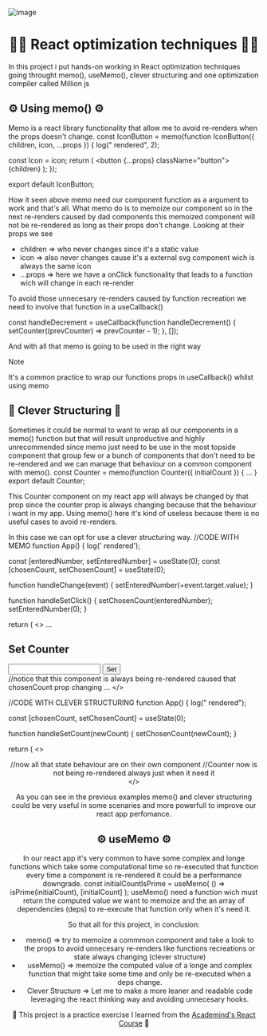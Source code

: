 ![image](https://github.com/user-attachments/assets/f5ac2d73-0e50-45f2-abf0-3f696f936484)<h1 align="center">🧙‍♂️ React optimization techniques 🧙‍♂️</h1> 
In this project i put hands-on working in React optimization techniques going throught memo(), useMemo(), clever structuring and one optimization compiler called Million js

## ⚙️ Using memo() ⚙️
Memo is a react library functionality that allow me to avoid re-renders when the props doesn't change.
const IconButton = memo(function IconButton({ children, icon, ...props }) {
  log("<IconButton /> rendered", 2);

  const Icon = icon;
  return (
    <button {...props} className="button">
      <Icon className="button-icon" />
      <span className="button-text">{children}</span>
    </button>
  );
});

export default IconButton;

How it seen above memo need our component function as a argument to work and that's all. 
What memo do is to memoize our component so in the next re-renders caused by dad components this memoized component will not be re-rendered as long as their props don't change.
Looking at their props we see
- children => who never changes since it's a static value
- icon => also never changes cause it's a external svg component wich is always the same icon
- ...props => here we have a onClick functionality that leads to a function wich will change in each re-render

To avoid those unnecesary re-renders caused by function recreation we need to involve that function in a useCallback()

  const handleDecrement = useCallback(function handleDecrement() {
    setCounter((prevCounter) => prevCounter - 1);
  }, []);

And with all that memo is going to be used in the right way

> [!NOTE]
> It's a common practice to wrap our functions props in useCallback() whilst using memo

## 🧩️ Clever Structuring 🧩️
Sometimes it could be normal to want to wrap all our components in a memo() function but that will result unproductive and highly unrecommended since memo just need to be use in the most topside component that group few or a bunch of components that don't need to be re-rendered and we can manage that behaviour on a common component with memo().
const Counter = memo(function Counter({ initialCount }) {
...
}
export default Counter;

This Counter component on my react app will always be changed by that prop since the counter prop is always changing because that the behaviour i want in my app.
Using memo() here it's kind of useless because there is no useful cases to avoid re-renders.

In this case we can opt for use a clever structuring way.
//CODE WITH MEMO
function App() {
  log('<App /> rendered');

  const [enteredNumber, setEnteredNumber] = useState(0);
  const [chosenCount, setChosenCount] = useState(0);

  function handleChange(event) {
    setEnteredNumber(+event.target.value);
  }

  function handleSetClick() {
    setChosenCount(enteredNumber);
    setEnteredNumber(0);
  }

  return (
    <>
      ...
      <section id="configure-counter">
          <h2>Set Counter</h2>
          <input type="number" onChange={handleChange} value={enteredNumber} />
          <button onClick={handleSetClick}>Set</button>
        </section>
        <Counter initialCount={chosenCount} /> //notice that this component is always being re-rendered caused that chosenCount prop changing
      ...
    </>

//CODE WITH CLEVER STRUCTURING
function App() {
  log("<App /> rendered");

  const [chosenCount, setChosenCount] = useState(0);

  function handleSetCount(newCount) {
    setChosenCount(newCount);
  }

  return (
    <>
      <Header />
      <main>
        <ConfigureCounter onSet={handleSetCount} /> //now all that state behaviour are on their own component
        <Counter initialCount={chosenCount} /> //Counter now is not being re-rendered always just when it need it
      </main>
    </>

As you can see in the previous examples memo() and clever structuring could be very useful in some scenaries and more powerfull to improve our react app perfomance.

## ⚙️ useMemo ⚙️ 
In our react app it's very common to have some complex and longe functions which take some computational time so re-executed that function every time a component is re-rendered it could be a performance downgrade.
const initialCountIsPrime = useMemo(
    () => isPrime(initialCount),
    [initialCount]
  );
useMemo() need a function wich must return the computed value we want to memoize and the an array of dependencies (deps) to re-execute that function only when it's need it.

So that all for this project, in conclusion:
- memo() => try to memoize a commmon component and take a look to the props to avoid unnecesary re-renders like functions recreations or state always changing (clever structure)
- useMemo() => memoize the computed value of a longe and complex function that might take some time and only be re-executed when a deps change.
- Clever Structure => Let me to make a more leaner and readable code leveraging the react thinking way and avoiding unnecesary hooks.

<p align="center">🌟 This project is a practice exercise I learned from the <a href='https://www.udemy.com/course/react-the-complete-guide-incl-redux/?couponCode=ST7MT110524'>Academind's React Course</a> 🌟</p>
